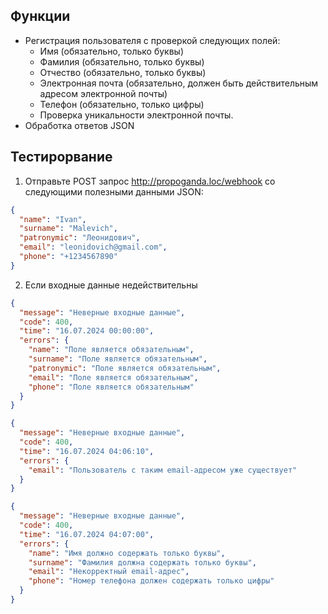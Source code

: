 ## Функции

- Регистрация пользователя с проверкой следующих полей:
  - Имя (обязательно, только буквы)
  - Фамилия (обязательно, только буквы)
  - Отчество (обязательно, только буквы)
  - Электронная почта (обязательно, должен быть действительным адресом электронной почты)
  - Телефон (обязательно, только цифры)
  - Проверка уникальности электронной почты.
- Обработка ответов JSON

## Тестирорвание

1. Отправьте POST запрос http://propoganda.loc/webhook со следующими полезными данными JSON:
```JSON
{
  "name": "Ivan",
  "surname": "Malevich",
  "patronymic": "Леонидович",
  "email": "leonidovich@gmail.com",
  "phone": "+1234567890"
}
```
2. Если входные данные недействительны
```JSON
{
  "message": "Неверные входные данные",
  "code": 400,
  "time": "16.07.2024 00:00:00",
  "errors": {
    "name": "Поле является обязательным",
    "surname": "Поле является обязательным",
    "patronymic": "Поле является обязательным",
    "email": "Поле является обязательным",
    "phone": "Поле является обязательным"
  }
}
```
```JSON
{
  "message": "Неверные входные данные",
  "code": 400,
  "time": "16.07.2024 04:06:10",
  "errors": {
    "email": "Пользователь с таким email-адресом уже существует"
  }
}
```
```JSON
{
  "message": "Неверные входные данные",
  "code": 400,
  "time": "16.07.2024 04:07:00",
  "errors": {
    "name": "Имя должно содержать только буквы",
    "surname": "Фамилия должна содержать только буквы",
    "email": "Некорректный email-адрес",
    "phone": "Номер телефона должен содержать только цифры"
  }
}
```

